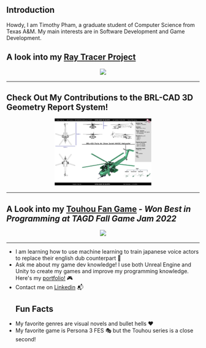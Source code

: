## Introduction
Howdy, I am Timothy Pham, a graduate student of Computer Science from Texas A&M. My main interests are in Software Development and Game Development.
<!---
YUMGUY/YUMGUY is a ✨ special ✨ repository because its `README.md` (this file) appears on your GitHub profile.
You can click the Preview link to take a look at your changes.
--->


## A look into my [Ray Tracer Project](https://github.com/YUMGUY/CPU-based-Ray-Tracer/tree/master)
<p align="center">
<img src="https://github.com/YUMGUY/CPU-based-Ray-Tracer/assets/81205938/cffe4845-2249-47b2-82ea-7e8a170cfb8c" width =50%> 
</p>
<hr></hr>

## Check Out My Contributions to the BRL-CAD 3D Geometry Report System!
<p align="center">
<img src="https://github.com/YUMGUY/YUMGUY/blob/main/BRLCADresult.png" width =50%> 
</p>
<hr></hr>

## A Look into my [Touhou Fan Game](https://github.com/YUMGUY/TouhouFanGame) - _Won Best in Programming at TAGD Fall Game Jam 2022_
<p align="center">
<img src="https://github.com/YUMGUY/CPU-based-Ray-Tracer/blob/master/sakuyafight-ezgif.com-video-to-gif-converter.gif" width=50%>
</p>

<hr></hr>

- I am learning how to use machine learning to train japanese voice actors to replace their english dub counterpart :japan:
- Ask me about my game dev knowledge! I use both Unreal Engine and Unity to create my games and improve my programming knowledge. Here's my [portfolio!](https://timothytipham.wixsite.com/y-timothy-pham-g) :video_game:
- Contact me on [Linkedin](https://www.linkedin.com/in/timothy-pham-13b269223/) :mailbox_with_mail:
  ## Fun Facts
- My favorite genres are visual novels and bullet hells :hearts:
- My favorite game is Persona 3 FES :performing_arts:	but the Touhou series is a close second!
